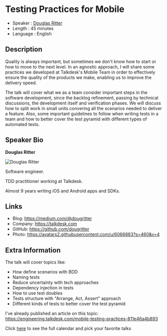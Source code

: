 Testing Practices for Mobile
=================================================

* Speaker   : [Douglas Ritter](https://pixels.camp/doug_ritter)
* Length    : 45 minutes
* Language  : English

Description
-----------

Quality is always important, but sometimes we don't know how to start or how to move to the next level. In an agnostic approach, I will share some practices we developed at Talkdesk's Mobile Team in order to effectively ensure the quality of the products we make, enabling us to improve the delivery speed.

The talk will cover what we as a team consider important steps in the software development, since the backlog refinement, passing by technical discussions, the development itself and verification phases. We will discuss how to split work in small units convering all the scenarios needed to deliver a feature. Also, some important guidelines to follow when writing tests in a team and how to better cover the test pyramid with different types of automated tests.

Speaker Bio
-----------

**Douglas Ritter**

![Douglas Ritter](https://avatars3.githubusercontent.com/u/6066883?v=4)

Software engineer.

TDD practitioner working at Talkdesk.

Almost 9 years writing iOS and Android apps and SDKs.

Links
-----

* Blog: https://medium.com/@dougritter
* Company: https://talkdesk.com
* GitHub: https://github.com/dougritter 
* Photo: https://avatars2.githubusercontent.com/u/6066883?s=460&v=4 

Extra Information
-----------------

The talk will cover topics like:

- How define scenarios with BDD
- Naming tests
- Reduce uncertainty with tech approaches
- Dependency injection in tests
- How to use test doubles
- Tests structure with "Arrange, Act, Assert" approach
- Different kinds of tests to better cover the test pyramid

I've already published an article on this topic: https://engineering.talkdesk.com/mobile-testing-practices-811e46a4b893

Click [here][1] to see the full calendar and pick your favorite talks

[1]: https://pixels.camp/schedule/
